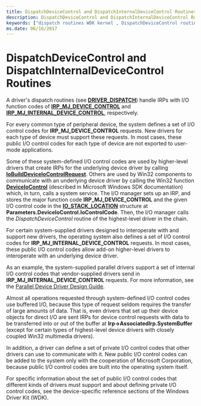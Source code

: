 ```yaml
---
title: DispatchDeviceControl and DispatchInternalDeviceControl Routines
description: DispatchDeviceControl and DispatchInternalDeviceControl Routines
keywords: ["dispatch routines WDK kernel , DispatchDeviceControl routine", "dispatch routines WDK kernel , DispatchInternalDeviceControl routine", "DispatchDeviceControl routine", "DispatchInternalDeviceControl routine", "IRP_MJ_DEVICE_CONTROL I/O function code", "IRP_MJ_INTERNAL_DEVICE_CONTROL I/O function code", "internal device control dispatch routines WDK kernel", "device control dispatch routines WDK kernel"]
ms.date: 06/16/2017
---
```


# DispatchDeviceControl and DispatchInternalDeviceControl Routines


A driver's dispatch routines (see [**DRIVER_DISPATCH**](/windows-hardware/drivers/ddi/wdm/nc-wdm-driver_dispatch)) handle IRPs with I/O function codes of [**IRP\_MJ\_DEVICE\_CONTROL**](./irp-mj-device-control.md) and [**IRP\_MJ\_INTERNAL\_DEVICE\_CONTROL**](./irp-mj-internal-device-control.md), respectively.

For every common type of peripheral device, the system defines a set of I/O control codes for **IRP\_MJ\_DEVICE\_CONTROL** requests. New drivers for each type of device must support these requests. In most cases, these public I/O control codes for each type of device are not exported to user-mode applications. 


Some of these system-defined I/O control codes are used by higher-level drivers that create IRPs for the underlying device driver by calling [**IoBuildDeviceIoControlRequest**](/windows-hardware/drivers/ddi/wdm/nf-wdm-iobuilddeviceiocontrolrequest). Others are used by Win32 components to communicate with an underlying device driver by calling the Win32 function [**DeviceIoControl**](/windows/win32/api/ioapiset/nf-ioapiset-deviceiocontrol) (described in Microsoft Windows SDK documentation) which, in turn, calls a system service. The I/O manager sets up an IRP, and stores the major function code **IRP\_MJ\_DEVICE\_CONTROL** and the given I/O control code in the [**IO\_STACK\_LOCATION**](/windows-hardware/drivers/ddi/wdm/ns-wdm-_io_stack_location) structure at **Parameters.DeviceIoControl.IoControlCode**. Then, the I/O manager calls the *DispatchDeviceControl* routine of the highest-level driver in the chain.

For certain system-supplied drivers designed to interoperate with and support new drivers, the operating system also defines a set of I/O control codes for **IRP\_MJ\_INTERNAL\_DEVICE\_CONTROL** requests. In most cases, these public I/O control codes allow add-on higher-level drivers to interoperate with an underlying device driver.

As an example, the system-supplied parallel drivers support a set of internal I/O control codes that vendor-supplied drivers send in **IRP\_MJ\_INTERNAL\_DEVICE\_CONTROL** requests. For more information, see the [Parallel Device Driver Design Guide](/previous-versions/windows/drivers/parports/).

Almost all operations requested through system-defined I/O control codes use buffered I/O, because this type of request seldom requires the transfer of large amounts of data. That is, even drivers that set up their device objects for direct I/O are sent IRPs for device control requests with data to be transferred into or out of the buffer at **Irp-&gt;AssociatedIrp.SystemBuffer** (except for certain types of highest-level device drivers with closely coupled Win32 multimedia drivers).

In addition, a driver can define a set of private I/O control codes that other drivers can use to communicate with it. New public I/O control codes can be added to the system only with the cooperation of Microsoft Corporation, because public I/O control codes are built into the operating system itself.

For specific information about the set of public I/O control codes that different kinds of drivers must support and about defining private I/O control codes, see the device-specific reference sections of the Windows Driver Kit (WDK).

 

